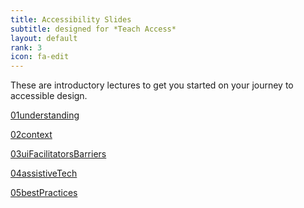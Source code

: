 ```yaml
---
title: Accessibility Slides
subtitle: designed for *Teach Access*
layout: default
rank: 3
icon: fa-edit
---
```


These are introductory lectures to get you started on your journey to accessible design.

[01understanding](/accessibilitySlides/01understanding)

[02context](/accessibilitySlides/02context)

[03uiFacilitatorsBarriers](/accessibilitySlides/03uiFacilitatorsBarriers)

[04assistiveTech](/accessibilitySlides/04assistiveTech)

[05bestPractices](/accessibilitySlides/05bestPractices)

<!-- [06appliedTechniques](/accessibilitySlides/06appliedTechniques)
-->
